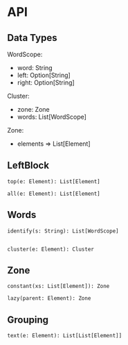 API
========

Data Types
-----------

WordScope:

* word: String
* left: Option[String]
* right: Option[String]

Cluster:

* zone: Zone
* words: List[WordScope]

Zone:

* elements => List[Element]



LeftBlock
----------

    top(e: Element): List[Element]

    all(e: Element): List[Element]


Words
-----

    identify(s: String): List[WordScope]


    cluster(e: Element): Cluster


Zone
----

    constant(xs: List[Element]): Zone

    lazy(parent: Element): Zone


Grouping
--------

    text(e: Element): List[List[Element]]
